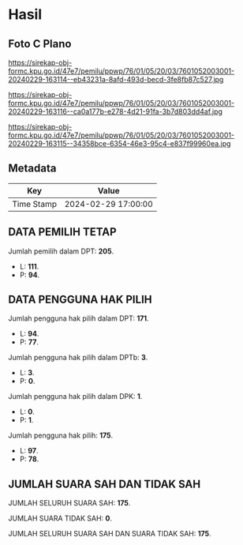 # Hasil

## Foto C Plano

https://sirekap-obj-formc.kpu.go.id/47e7/pemilu/ppwp/76/01/05/20/03/7601052003001-20240229-163114--eb43231a-8afd-493d-becd-3fe8fb87c527.jpg

https://sirekap-obj-formc.kpu.go.id/47e7/pemilu/ppwp/76/01/05/20/03/7601052003001-20240229-163116--ca0a177b-e278-4d21-91fa-3b7d803dd4af.jpg

https://sirekap-obj-formc.kpu.go.id/47e7/pemilu/ppwp/76/01/05/20/03/7601052003001-20240229-163115--34358bce-6354-46e3-95c4-e837f99960ea.jpg


## Metadata

| Key        | Value               |
| ---------- | ------------------- |
| Time Stamp | 2024-02-29 17:00:00 |


## DATA PEMILIH TETAP

Jumlah pemilih dalam DPT: **205**.
 * L: **111**.
 * P: **94**.

## DATA PENGGUNA HAK PILIH

Jumlah pengguna hak pilih dalam DPT: **171**.
 * L: **94**.
 * P: **77**.

Jumlah pengguna hak pilih dalam DPTb: **3**.
 * L: **3**.
 * P: **0**.

Jumlah pengguna hak pilih dalam DPK: **1**.
 * L: **0**.
 * P: **1**.

Jumlah pengguna hak pilih: **175**.
 * L: **97**.
 * P: **78**.

## JUMLAH SUARA SAH DAN TIDAK SAH

JUMLAH SELURUH SUARA SAH: **175**.

JUMLAH SUARA TIDAK SAH: **0**.

JUMLAH SELURUH SUARA SAH DAN SUARA TIDAK SAH: **175**.


